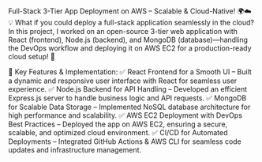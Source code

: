 Full-Stack 3-Tier App Deployment on AWS – Scalable & Cloud-Native! 🌍☁️
💡 What if you could deploy a full-stack application seamlessly in the cloud? In this project, I worked on an open-source 3-tier web application with React (frontend), Node.js (backend), and MongoDB (database)—handling the DevOps workflow and deploying it on AWS EC2 for a production-ready cloud setup! 🚀

🔹 Key Features & Implementation:
✅ React Frontend for a Smooth UI – Built a dynamic and responsive user interface with React for seamless user experience.
✅ Node.js Backend for API Handling – Developed an efficient Express.js server to handle business logic and API requests.
✅ MongoDB for Scalable Data Storage – Implemented NoSQL database architecture for high performance and scalability.
✅ AWS EC2 Deployment with DevOps Best Practices – Deployed the app on AWS EC2, ensuring a secure, scalable, and optimized cloud environment.
✅ CI/CD for Automated Deployments – Integrated GitHub Actions & AWS CLI for seamless code updates and infrastructure management.

